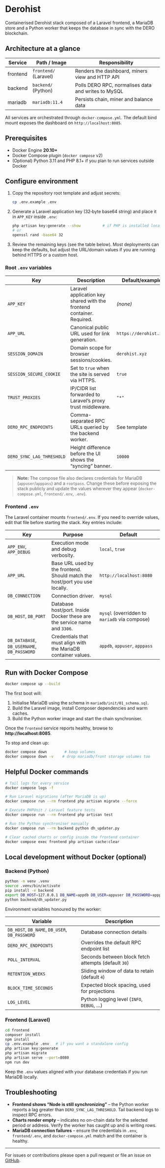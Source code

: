# Derohist

Containerised Derohist stack composed of a Laravel frontend, a MariaDB store and a Python worker that keeps the database in sync with the DERO blockchain.

## Architecture at a glance

| Service  | Path / Image           | Responsibility                                      |
|----------|-----------------------|-----------------------------------------------------|
| frontend | `frontend/` (Laravel) | Renders the dashboard, miners view and HTTP API     |
| backend  | `backend/` (Python)   | Polls DERO RPC, normalises data and writes to MySQL |
| mariadb  | `mariadb:11.4`        | Persists chain, miner and balance data              |

All services are orchestrated through `docker-compose.yml`. The default bind mount exposes the dashboard on `http://localhost:8085`.

## Prerequisites

- Docker Engine **20.10+**
- Docker Compose plugin (`docker compose` v2)
- (Optional) Python 3.11 and PHP 8.1+ if you plan to run services outside Docker

## Configure environment

1. Copy the repository root template and adjust secrets:

   ```bash
   cp .env.example .env
   ```

2. Generate a Laravel application key (32‑byte base64 string) and place it in `APP_KEY` inside `.env`:

   ```bash
   php artisan key:generate --show          # if PHP is installed locally
   # or
   openssl rand -base64 32
   ```

3. Review the remaining keys (see the table below). Most deployments can keep the defaults, but adjust the URL/domain values if you are running behind HTTPS or a custom host.

### Root `.env` variables

| Key | Description | Default/example |
|-----|-------------|------------------|
| `APP_KEY` | Laravel application key shared with the frontend container. Required. | *(none)* |
| `APP_URL` | Canonical public URL used for link generation. | `https://derohist.xyz` |
| `SESSION_DOMAIN` | Domain scope for browser sessions/cookies. | `derohist.xyz` |
| `SESSION_SECURE_COOKIE` | Set to `true` when the site is served via HTTPS. | `true` |
| `TRUST_PROXIES` | IP/CIDR list forwarded to Laravel’s proxy trust middleware. | `"*"` |
| `DERO_RPC_ENDPOINTS` | Comma-separated RPC URLs queried by the backend worker. | See template |
| `DERO_SYNC_LAG_THRESHOLD` | Height difference before the UI shows the “syncing” banner. | `10000` |

> **Note:** The compose file also declares credentials for MariaDB (`appuser`/`apppass`) and a `rootpass`. Change these before exposing the stack publicly and update the values wherever they appear (`docker-compose.yml`, `frontend/.env`, `.env`).

### Frontend `.env`

The Laravel container mounts `frontend/.env`. If you need to override values, edit that file before starting the stack. Key entries include:

| Key | Purpose | Default |
|-----|---------|---------|
| `APP_ENV`, `APP_DEBUG` | Execution mode and debug verbosity. | `local`, `true` |
| `APP_URL` | Base URL used by the frontend. Should match the host/port you use locally. | `http://localhost:8080` |
| `DB_CONNECTION` | Connection driver. | `mysql` |
| `DB_HOST`, `DB_PORT` | Database host/port. Inside Docker these are the service name and `3306`. | `mysql` (overridden to `mariadb` via compose) |
| `DB_DATABASE`, `DB_USERNAME`, `DB_PASSWORD` | Credentials that must align with the MariaDB container values. | `appdb`, `appuser`, `apppass` |

## Run with Docker Compose

```bash
docker compose up --build
```

The first boot will:

1. Initialise MariaDB using the schema in `mariadb/init/01_schema.sql`.
2. Build the Laravel image, install Composer dependencies and warm caches.
3. Build the Python worker image and start the chain synchroniser.

Once the `frontend` service reports healthy, browse to **http://localhost:8085**.

To stop and clean up:

```bash
docker compose down        # keep volumes
docker compose down -v    # drop mariadb/front storage volumes too
```

## Helpful Docker commands

```bash
# Tail logs for every service
docker compose logs -f

# Run Laravel migrations (after MariaDB is up)
docker compose run --rm frontend php artisan migrate --force

# Execute PHPUnit / Laravel feature tests
docker compose run --rm frontend php artisan test

# Run the Python synchroniser manually
docker compose run --rm backend python dh_updater.py

# Clear cached charts or config inside the frontend container
docker compose exec frontend php artisan cache:clear
```

## Local development without Docker (optional)

### Backend (Python)

```bash
python -m venv .venv
source .venv/bin/activate
pip install -e backend
export DB_HOST=127.0.0.1 DB_NAME=appdb DB_USER=appuser DB_PASSWORD=apppass
python backend/dh_updater.py
```

Environment variables honoured by the worker:

| Variable | Description |
|----------|-------------|
| `DB_HOST`, `DB_NAME`, `DB_USER`, `DB_PASSWORD` | Database connection details |
| `DERO_RPC_ENDPOINTS` | Overrides the default RPC endpoint list |
| `POLL_INTERVAL` | Seconds between block fetch attempts (default `30`) |
| `RETENTION_WEEKS` | Sliding window of data to retain (default `4`) |
| `BLOCK_TIME_SECONDS` | Expected block spacing, used for projections |
| `LOG_LEVEL` | Python logging level (`INFO`, `DEBUG`, …) |

### Frontend (Laravel)

```bash
cd frontend
composer install
npm install
cp .env.example .env   # if you want a standalone config
php artisan key:generate
php artisan migrate
php artisan serve --port=8080
npm run dev
```

Keep the `.env` values aligned with your database credentials if you run MariaDB locally.

## Troubleshooting

- **Frontend shows “Node is still synchronizing”** – the Python worker reports a lag greater than `DERO_SYNC_LAG_THRESHOLD`. Tail backend logs to inspect RPC errors.
- **Charts render empty** – indicates no on-chain data for the selected period or address. Verify the worker has caught up and is writing rows.
- **MariaDB connection failures** – ensure the credentials in `.env`, `frontend/.env`, and `docker-compose.yml` match and the container is healthy.

---

For issues or contributions please open a pull request or file an issue on [GitHub](https://github.com/51FuR4nk/derohist).
